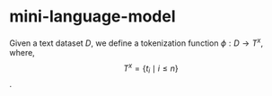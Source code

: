 # mini-language-model

Given a text dataset $D$, we define a tokenization function $\phi: D \to T^x$,  
where, 
$$
T^x = \{t_i \mid i \leq n\}
$$.

